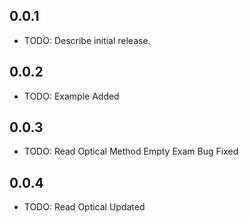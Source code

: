 ## 0.0.1

* TODO: Describe initial release.

## 0.0.2

* TODO: Example Added

## 0.0.3

* TODO: Read Optical Method Empty Exam Bug Fixed

## 0.0.4

* TODO: Read Optical Updated